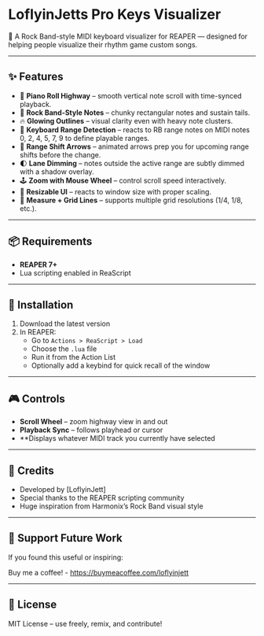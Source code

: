 # LoflyinJetts Pro Keys Visualizer

🎹 A Rock Band-style MIDI keyboard visualizer for REAPER — designed for helping people visualize their rhythm game custom songs.

---

## ✨ Features

- 🎵 **Piano Roll Highway** – smooth vertical note scroll with time-synced playback.
- 🎹 **Rock Band-Style Notes** – chunky rectangular notes and sustain tails.
- 🔥 **Glowing Outlines** – visual clarity even with heavy note clusters.
- 🎯 **Keyboard Range Detection** – reacts to RB range notes on MIDI notes 0, 2, 4, 5, 7, 9 to define playable ranges.
- 🔄 **Range Shift Arrows** – animated arrows prep you for upcoming range shifts before the change.
- 🌓 **Lane Dimming** – notes outside the active range are subtly dimmed with a shadow overlay.
- 🕹️ **Zoom with Mouse Wheel** – control scroll speed interactively.
- 📐 **Resizable UI** – reacts to window size with proper scaling.
- 🎼 **Measure + Grid Lines** – supports multiple grid resolutions (1/4, 1/8, etc.).

---

## 📦 Requirements

- **REAPER 7+**
- Lua scripting enabled in ReaScript

---

## 🚀 Installation

1. Download the latest version
2. In REAPER:
   - Go to `Actions > ReaScript > Load`
   - Choose the `.lua` file
   - Run it from the Action List
   - Optionally add a keybind for quick recall of the window

---

## 🎮 Controls

- **Scroll Wheel** – zoom highway view in and out
- **Playback Sync** – follows playhead or cursor
- **Displays whatever MIDI track you currently have selected

---

## 🙌 Credits

- Developed by [LoflyinJett]
- Special thanks to the REAPER scripting community
- Huge inspiration from Harmonix’s Rock Band visual style

---

## 💖 Support Future Work

If you found this useful or inspiring:

Buy me a coffee! - https://buymeacoffee.com/loflyinjett

---

## 🧠 License

MIT License – use freely, remix, and contribute!

